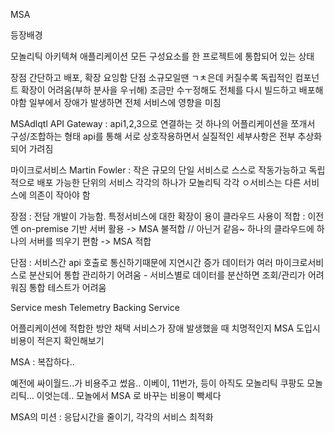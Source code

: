 MSA

등장배경

모놀리틱 아키텍쳐
애플리케이션 모든 구성요소를 한 프로젝트에 통합되어 있는 상태

장점 
간단하고 배포, 확장 요잉함
단점
소규모일땐 ㄱㅊ은데 커질수록 독립적인 컴포넌트 확장이 어려움(부하 분사을 우ㅟ해)
조금만 수ㅜ정해도 전체를 다시 빌드하고 배포해야함
일부에서 장애가 발생하면 전체 서비스에 영향을 미침

MSAdlqtl 
API Gateway : api1,2,3으로 연결하는 것
하나의 어플리케이션을 쪼개서 구성/조합하는 형태
api를 통해 서로 상호작용하면서 실질적인 세부사항은 전부 추상화되어 가려짐

마이크로서비스
Martin Fowler : 작은 규모의 단일 서비스로 스스로 작동가능하고 독립적으로 배포 가능한 단위의 서비스
각각의 하나가 모놀리틱
각각 ㅇ서비스는 다른 서비스에 의존이 작아야 함

장점
: 전담 개발이 가능함. 특정서비스에 대한 확장이 용이
클라우드 사용이 적합 : 이전엔 on-premise 기반 서버 활용 -> MSA 불적합 // 아닌거 같음~
하나의 클라우드에 하나의 서버를 띄우기 편함 -> MSA 적합

단점
: 서비스간 api 호출로 통신하기때문에 지연시간 증가
데이터가 여러 마이크로서비스로 분산되어 통합 관리하기 어려움 - 서비스별로 데이터를 분산하면 조회/관리가 어려워짐
통합 테스트가 어려움


Service mesh
Telemetry
Backing Service


어플리케이션에 적합한 방안 채택
서비스가 장애 발생했을 때 치명적인지
MSA 도입시 비용이 적은지 확인해보기


MSA : 복잡하다..

예전에 싸이월드..가 비용주고 썼음..
이베이, 11번가, 등이 아직도 모놀리틱
쿠팡도 모놀리틱… 이엇는데.. 
모놀에서 MSA 로 바꾸는 비용이 빡세다

MSA의 미션 : 응답시간을 줄이기, 각각의 서비스 최적화